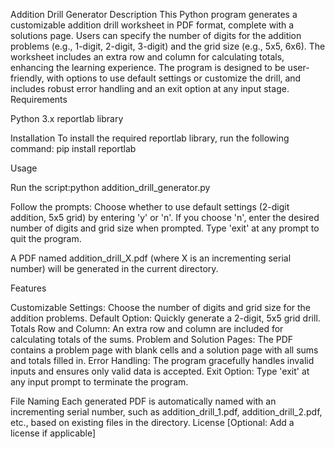 Addition Drill Generator
Description
This Python program generates a customizable addition drill worksheet in PDF format, complete with a solutions page. Users can specify the number of digits for the addition problems (e.g., 1-digit, 2-digit, 3-digit) and the grid size (e.g., 5x5, 6x6). The worksheet includes an extra row and column for calculating totals, enhancing the learning experience. The program is designed to be user-friendly, with options to use default settings or customize the drill, and includes robust error handling and an exit option at any input stage.
Requirements

Python 3.x
reportlab library

Installation
To install the required reportlab library, run the following command:
pip install reportlab

Usage

Run the script:python addition_drill_generator.py


Follow the prompts:
Choose whether to use default settings (2-digit addition, 5x5 grid) by entering 'y' or 'n'.
If you choose 'n', enter the desired number of digits and grid size when prompted.
Type 'exit' at any prompt to quit the program.


A PDF named addition_drill_X.pdf (where X is an incrementing serial number) will be generated in the current directory.

Features

Customizable Settings: Choose the number of digits and grid size for the addition problems.
Default Option: Quickly generate a 2-digit, 5x5 grid drill.
Totals Row and Column: An extra row and column are included for calculating totals of the sums.
Problem and Solution Pages: The PDF contains a problem page with blank cells and a solution page with all sums and totals filled in.
Error Handling: The program gracefully handles invalid inputs and ensures only valid data is accepted.
Exit Option: Type 'exit' at any input prompt to terminate the program.

File Naming
Each generated PDF is automatically named with an incrementing serial number, such as addition_drill_1.pdf, addition_drill_2.pdf, etc., based on existing files in the directory.
License
[Optional: Add a license if applicable]
